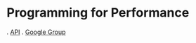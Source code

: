 Programming for Performance
======

. [API](http://laforge49.github.io/JActor2/api/index.html?org/agilewiki/jactor2/package-summary.html)
. [Google Group](https://groups.google.com/forum/?hl=en&fromgroups#!forum/agilewikidevelopers)
